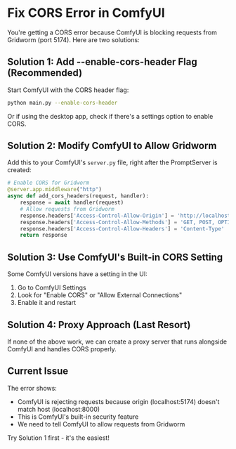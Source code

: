 # Fix CORS Error in ComfyUI

You're getting a CORS error because ComfyUI is blocking requests from Gridworm (port 5174). Here are two solutions:

## Solution 1: Add --enable-cors-header Flag (Recommended)

Start ComfyUI with the CORS header flag:

```bash
python main.py --enable-cors-header
```

Or if using the desktop app, check if there's a settings option to enable CORS.

## Solution 2: Modify ComfyUI to Allow Gridworm

Add this to your ComfyUI's `server.py` file, right after the PromptServer is created:

```python
# Enable CORS for Gridworm
@server.app.middleware("http")
async def add_cors_headers(request, handler):
    response = await handler(request)
    # Allow requests from Gridworm
    response.headers['Access-Control-Allow-Origin'] = 'http://localhost:5174'
    response.headers['Access-Control-Allow-Methods'] = 'GET, POST, OPTIONS'
    response.headers['Access-Control-Allow-Headers'] = 'Content-Type'
    return response
```

## Solution 3: Use ComfyUI's Built-in CORS Setting

Some ComfyUI versions have a setting in the UI:
1. Go to ComfyUI Settings
2. Look for "Enable CORS" or "Allow External Connections"
3. Enable it and restart

## Solution 4: Proxy Approach (Last Resort)

If none of the above work, we can create a proxy server that runs alongside ComfyUI and handles CORS properly.

## Current Issue

The error shows:
- ComfyUI is rejecting requests because origin (localhost:5174) doesn't match host (localhost:8000)
- This is ComfyUI's built-in security feature
- We need to tell ComfyUI to allow requests from Gridworm

Try Solution 1 first - it's the easiest!